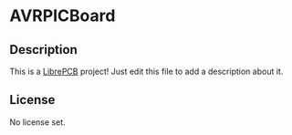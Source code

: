 # AVRPICBoard

## Description

This is a [LibrePCB](https://librepcb.org) project!
Just edit this file to add a description about it.

## License

No license set.
